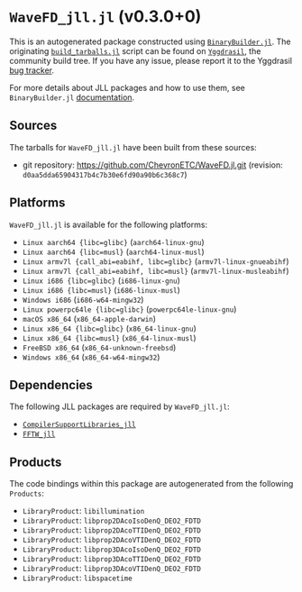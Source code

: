 # `WaveFD_jll.jl` (v0.3.0+0)

This is an autogenerated package constructed using [`BinaryBuilder.jl`](https://github.com/JuliaPackaging/BinaryBuilder.jl). The originating [`build_tarballs.jl`](https://github.com/JuliaPackaging/Yggdrasil/blob/026822d0aa31f0568044d436291ff7f3ba56adb1/W/WaveFD/build_tarballs.jl) script can be found on [`Yggdrasil`](https://github.com/JuliaPackaging/Yggdrasil/), the community build tree.  If you have any issue, please report it to the Yggdrasil [bug tracker](https://github.com/JuliaPackaging/Yggdrasil/issues).

For more details about JLL packages and how to use them, see `BinaryBuilder.jl` [documentation](https://juliapackaging.github.io/BinaryBuilder.jl/dev/jll/).

## Sources

The tarballs for `WaveFD_jll.jl` have been built from these sources:

* git repository: https://github.com/ChevronETC/WaveFD.jl.git (revision: `d0aa5dda65904317b4c7b30e6fd90a90b6c368c7`)

## Platforms

`WaveFD_jll.jl` is available for the following platforms:

* `Linux aarch64 {libc=glibc}` (`aarch64-linux-gnu`)
* `Linux aarch64 {libc=musl}` (`aarch64-linux-musl`)
* `Linux armv7l {call_abi=eabihf, libc=glibc}` (`armv7l-linux-gnueabihf`)
* `Linux armv7l {call_abi=eabihf, libc=musl}` (`armv7l-linux-musleabihf`)
* `Linux i686 {libc=glibc}` (`i686-linux-gnu`)
* `Linux i686 {libc=musl}` (`i686-linux-musl`)
* `Windows i686` (`i686-w64-mingw32`)
* `Linux powerpc64le {libc=glibc}` (`powerpc64le-linux-gnu`)
* `macOS x86_64` (`x86_64-apple-darwin`)
* `Linux x86_64 {libc=glibc}` (`x86_64-linux-gnu`)
* `Linux x86_64 {libc=musl}` (`x86_64-linux-musl`)
* `FreeBSD x86_64` (`x86_64-unknown-freebsd`)
* `Windows x86_64` (`x86_64-w64-mingw32`)

## Dependencies

The following JLL packages are required by `WaveFD_jll.jl`:

* [`CompilerSupportLibraries_jll`](https://github.com/JuliaBinaryWrappers/CompilerSupportLibraries_jll.jl)
* [`FFTW_jll`](https://github.com/JuliaBinaryWrappers/FFTW_jll.jl)

## Products

The code bindings within this package are autogenerated from the following `Products`:

* `LibraryProduct`: `libillumination`
* `LibraryProduct`: `libprop2DAcoIsoDenQ_DEO2_FDTD`
* `LibraryProduct`: `libprop2DAcoTTIDenQ_DEO2_FDTD`
* `LibraryProduct`: `libprop2DAcoVTIDenQ_DEO2_FDTD`
* `LibraryProduct`: `libprop3DAcoIsoDenQ_DEO2_FDTD`
* `LibraryProduct`: `libprop3DAcoTTIDenQ_DEO2_FDTD`
* `LibraryProduct`: `libprop3DAcoVTIDenQ_DEO2_FDTD`
* `LibraryProduct`: `libspacetime`
